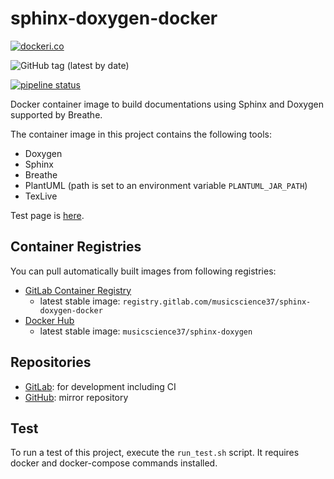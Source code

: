 # sphinx-doxygen-docker

[![dockeri.co](https://dockeri.co/image/musicscience37/sphinx-doxygen)](https://hub.docker.com/r/musicscience37/sphinx-doxygen)

![GitHub tag (latest by date)](https://img.shields.io/github/v/tag/MusicScience37/sphinx-doxygen-docker?label=latest)

[![pipeline status](https://gitlab.com/musicscience37/sphinx-doxygen-docker/badges/develop/pipeline.svg)](https://gitlab.com/musicscience37/sphinx-doxygen-docker/commits/develop)

Docker container image to build documentations using Sphinx and Doxygen supported by Breathe.

The container image in this project contains the following tools:

- Doxygen
- Sphinx
- Breathe
- PlantUML (path is set to an environment variable `PLANTUML_JAR_PATH`)
- TexLive

Test page is [here](https://musicscience37.gitlab.io/sphinx-doxygen-docker/).

## Container Registries

You can pull automatically built images from following registries:

- [GitLab Container Registry](https://gitlab.com/musicscience37/sphinx-doxygen-docker/container_registry)
  - latest stable image: `registry.gitlab.com/musicscience37/sphinx-doxygen-docker`
- [Docker Hub](https://hub.docker.com/r/musicscience37/sphinx-doxygen)
  - latest stable image: `musicscience37/sphinx-doxygen`

## Repositories

- [GitLab](https://gitlab.com/musicscience37/sphinx-doxygen-docker):
  for development including CI
- [GitHub](https://github.com/MusicScience37/sphinx-docker):
  mirror repository

## Test

To run a test of this project, execute the `run_test.sh` script.
It requires docker and docker-compose commands installed.
